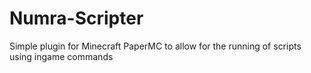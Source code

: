 # Numra-Scripter
Simple plugin for Minecraft PaperMC to allow for the running of scripts using ingame commands
